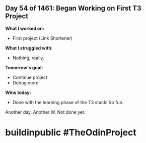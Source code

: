 ## Day 54 of 1461: Began Working on First T3 Project

**What I worked on:**

- First project (Link Shortener)

**What I struggled with:**

- Nothing, really.

**Tomorrow's goal:**

- Continue project
- Debug more

**Wins today:**

- Done with the learning phase of the T3 stack! So fun.

Another day. Another W. Not done yet.

# buildinpublic #TheOdinProject
